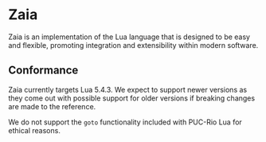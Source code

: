 # Zaia

Zaia is an implementation of the Lua language that is designed to be easy and flexible,
promoting integration and extensibility within modern software.

## Conformance

Zaia currently targets Lua 5.4.3. We expect to support newer versions as they come out
with possible support for older versions if breaking changes are made to the reference.

We do not support the `goto` functionality included with PUC-Rio Lua for ethical reasons.
